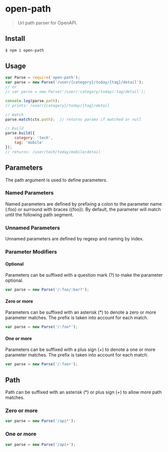 # open-path

> Url path parser for OpenAPI.

## Install

```bash
$ npm i open-path
```

## Usage

```javascript
var Parse = require('open-path');
var parse = new Parse('/user/{category}/today/{tag}/detail');
// or
// var parse = new Parse('/user/:category/today/:tag/detail');

console.log(parse.path);
// prints: /user/{category}/today/{tag}/detail

// match
parse.match(ctx.path);  // returns params if matched or null

// build
parse.build({
    category: 'tech',
    tag: 'mobile'
});
// returns: /user/tech/today/mobile/detail
```

## Parameters

The path argument is used to define parameters.

### Named Parameters

Named parameters are defined by prefixing a colon to the parameter name (:foo) or surround with braces ({foo}). By default, the parameter will match until the following path segment.

### Unnamed Parameters

Unnamed parameters are defined by regexp and naming by index.

### Parameter Modifiers

#### Optional

Parameters can be suffixed with a question mark (?) to make the parameter optional.

```javascript
var parse = new Parse('/:foo/:bar?');
```

#### Zero or more

Parameters can be suffixed with an asterisk (*) to denote a zero or more parameter matches. The prefix is taken into account for each match.

```javascript
var parse = new Parse('/:foo*');
```

#### One or more

Parameters can be suffixed with a plus sign (+) to denote a one or more parameter matches. The prefix is taken into account for each match.

```javascript
var parse = new Parse('/:foo+');
```

## Path

Path can be suffixed with an asterisk (*) or plus sign (+) to allow more path matches.

### Zero or more

```javascript
var parse = new Parse('/api*');
```

### One or more

```javascript
var parse = new Parse('/api+');
```
